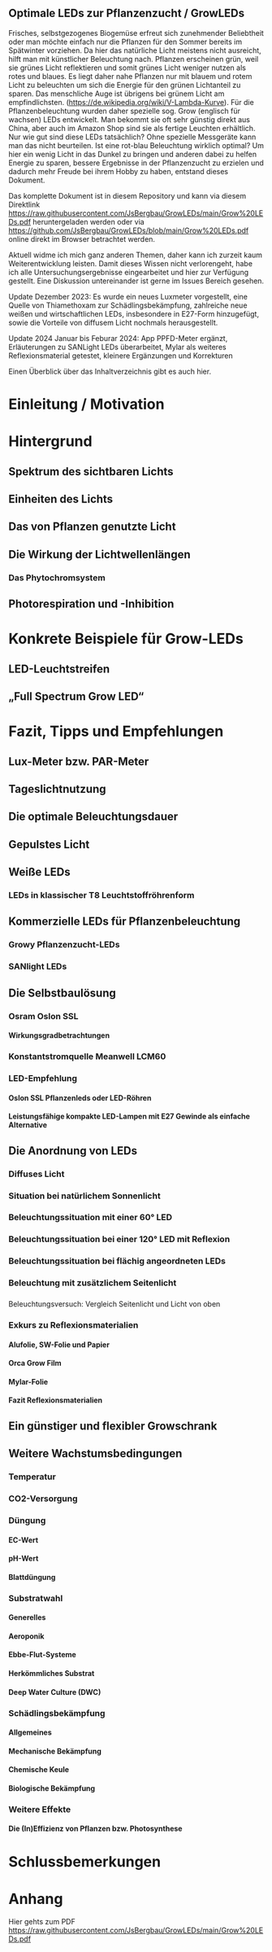 ## Optimale LEDs zur Pflanzenzucht / GrowLEDs

Frisches, selbstgezogenes Biogemüse erfreut sich zunehmender Beliebtheit oder man möchte einfach nur die Pflanzen für den Sommer bereits im Spätwinter vorziehen. Da hier das natürliche Licht meistens nicht ausreicht, hilft man mit künstlicher Beleuchtung nach.
Pflanzen erscheinen grün, weil sie grünes Licht reflektieren und somit grünes Licht weniger nutzen als rotes und blaues. Es liegt daher nahe Pflanzen nur mit blauem und rotem Licht zu beleuchten um sich die Energie für den grünen Lichtanteil zu sparen. Das menschliche Auge ist übrigens bei grünem Licht am empfindlichsten. (https://de.wikipedia.org/wiki/V-Lambda-Kurve). 
Für die Pflanzenbeleuchtung wurden daher spezielle sog. Grow (englisch für wachsen) LEDs entwickelt. Man bekommt sie oft sehr günstig direkt aus China, aber auch im Amazon Shop sind sie als fertige Leuchten erhältlich.
Nur wie gut sind diese LEDs tatsächlich? Ohne spezielle Messgeräte kann man das nicht beurteilen. Ist eine rot-blau Beleuchtung wirklich optimal? Um hier ein wenig Licht in das Dunkel zu bringen und anderen dabei zu helfen Energie zu sparen, bessere Ergebnisse in der Pflanzenzucht zu erzielen und dadurch mehr Freude bei ihrem Hobby zu haben, entstand dieses Dokument. 

Das komplette Dokument ist in diesem Repository und kann via diesem Direktlink https://raw.githubusercontent.com/JsBergbau/GrowLEDs/main/Grow%20LEDs.pdf heruntergeladen werden oder via https://github.com/JsBergbau/GrowLEDs/blob/main/Grow%20LEDs.pdf online direkt im Browser betrachtet werden. 

Aktuell widme ich mich ganz anderen Themen, daher kann ich zurzeit kaum Weiterentwicklung leisten. Damit dieses Wissen nicht verlorengeht, habe ich alle Untersuchungsergebnisse eingearbeitet und hier zur Verfügung gestellt. Eine Diskussion untereinander ist gerne im Issues Bereich gesehen. 

Update Dezember 2023:
Es wurde ein neues Luxmeter vorgestellt, eine Quelle von Thiamethoxam zur Schädlingsbekämpfung, zahlreiche neue weißen und wirtschaftlichen LEDs, insbesondere in E27-Form hinzugefügt, sowie die Vorteile von diffusem Licht nochmals herausgestellt.

Update 2024 Januar bis Feburar 2024:
App PPFD-Meter ergänzt, Erläuterungen zu SANLight LEDs überarbeitet, Mylar als weiteres Reflexionsmaterial getestet, kleinere Ergänzungen und Korrekturen

Einen Überblick über das Inhaltverzeichnis gibt es auch hier.

# Einleitung / Motivation
# Hintergrund
## Spektrum des sichtbaren Lichts
## Einheiten des Lichts
## Das von Pflanzen genutzte Licht
## Die Wirkung der Lichtwellenlängen
### Das Phytochromsystem
## Photorespiration und -Inhibition
# Konkrete Beispiele für Grow-LEDs
## LED-Leuchtstreifen
## „Full Spectrum Grow LED“
# Fazit, Tipps und Empfehlungen
## Lux-Meter bzw. PAR-Meter
## Tageslichtnutzung
## Die optimale Beleuchtungsdauer
## Gepulstes Licht
## Weiße LEDs
### LEDs in klassischer T8 Leuchtstoffröhrenform
## Kommerzielle LEDs für Pflanzenbeleuchtung
### Growy Pflanzenzucht-LEDs
### SANlight LEDs
## Die Selbstbaulösung
### Osram Oslon SSL
#### Wirkungsgradbetrachtungen
### Konstantstromquelle Meanwell LCM60
### LED-Empfehlung
#### Oslon SSL Pflanzenleds oder LED-Röhren
#### Leistungsfähige kompakte LED-Lampen mit E27 Gewinde als einfache Alternative
## Die Anordnung von LEDs
### Diffuses Licht
### Situation bei natürlichem Sonnenlicht
### Beleuchtungssituation mit einer 60° LED
### Beleuchtungssituation bei einer 120° LED mit Reflexion
### Beleuchtungssituation bei flächig angeordneten LEDs
### Beleuchtung mit zusätzlichem Seitenlicht
### 
Beleuchtungsversuch: Vergleich Seitenlicht und Licht von oben
### Exkurs zu Reflexionsmaterialien
#### Alufolie, SW-Folie und Papier 
#### Orca Grow Film
#### Mylar-Folie
#### Fazit Reflexionsmaterialien
## Ein günstiger und flexibler Growschrank
## Weitere Wachstumsbedingungen
### Temperatur
### CO2-Versorgung
### Düngung
#### EC-Wert
#### pH-Wert
#### Blattdüngung
### Substratwahl
#### Generelles
#### Aeroponik
#### Ebbe-Flut-Systeme
#### Herkömmliches Substrat
#### Deep Water Culture (DWC)
### Schädlingsbekämpfung
#### Allgemeines
#### Mechanische Bekämpfung
#### Chemische Keule
#### Biologische Bekämpfung
### Weitere Effekte
#### Die (In)Effizienz von Pflanzen bzw. Photosynthese
# Schlussbemerkungen
# Anhang



Hier gehts zum PDF https://raw.githubusercontent.com/JsBergbau/GrowLEDs/main/Grow%20LEDs.pdf 
